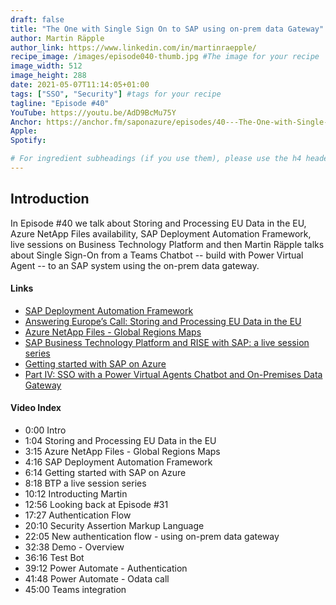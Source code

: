 ```yaml
---
draft: false
title: "The One with Single Sign On to SAP using on-prem data Gateway"
author: Martin Räpple
author_link: https://www.linkedin.com/in/martinraepple/
recipe_image: /images/episode040-thumb.jpg #The image for your recipe
image_width: 512
image_height: 288
date: 2021-05-07T11:14:05+01:00
tags: ["SSO", "Security"] #tags for your recipe
tagline: "Episode #40"
YouTube: https://youtu.be/AdD9BcMu75Y
Anchor: https://anchor.fm/saponazure/episodes/40---The-One-with-Single-Sign-On-to-SAP-using-on-prem-data-Gateway-Martin-Rpple-e10egun
Apple: 
Spotify:  

# For ingredient subheadings (if you use them), please use the h4 header.  For print view I have those elements targeted
---
```



## Introduction

In Episode #40 we talk about Storing and Processing EU Data in the EU, Azure NetApp Files availability, SAP Deployment Automation Framework, live sessions on Business Technology Platform and then Martin Räpple talks about Single Sign-On from a Teams Chatbot -- build with Power Virtual Agent -- to an SAP system using the on-prem data gateway. 

#### Links

- [SAP Deployment Automation Framework](https://github.com/Azure/sap-hana)
- [Answering Europe’s Call: Storing and Processing EU Data in the EU](https://blogs.microsoft.com/eupolicy/2021/05/06/eu-data-boundary/)
- [Azure NetApp Files - Global Regions Maps](https://cloud.netapp.com/cloud-volumes-global-regions#anf)
- [SAP Business Technology Platform and RISE with SAP: a live session series](https://blogs.sap.com/2021/05/06/sap-business-technology-platform-and-rise-with-sap-a-live-session-series-fit-for-all/)
- [Getting started with SAP on Azure](https://techcommunity.microsoft.com/t5/running-sap-applications-on-the/getting-started-with-sap-on-azure/ba-p/2307079)
- [Part IV: SSO with a Power Virtual Agents Chatbot and On-Premises Data Gateway](https://blogs.sap.com/2021/04/13/principal-propagation-in-a-multi-cloud-solution-between-microsoft-azure-and-sap-business-technology-platform-btp-part-iv-sso-with-a-power-virtual-agent-chatbot-and-on-premises-data-gateway/)


#### Video Index

- 0:00 Intro
- 1:04 Storing and Processing EU Data in the EU
- 3:15 Azure NetApp Files - Global Regions Maps
- 4:16 SAP Deployment Automation Framework
- 6:14 Getting started with SAP on Azure
- 8:18 BTP a live session series
- 10:12 Introducting Martin
- 12:56 Looking back at Episode #31
- 17:27 Authentication Flow
- 20:10 Security Assertion Markup Language
- 22:05 New authentication flow - using on-prem data gateway
- 32:38 Demo - Overview
- 36:16 Test Bot
- 39:12 Power Automate - Authentication
- 41:48 Power Automate - Odata call
- 45:00 Teams integration
